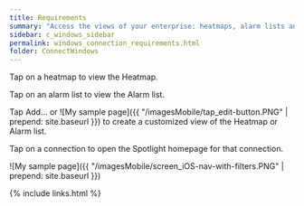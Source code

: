 ```yaml
---
title: Requirements
summary: "Access the views of your enterprise: heatmaps, alarm lists and connection views."
sidebar: c_windows_sidebar
permalink: windows_connection_requirements.html
folder: ConnectWindows
---
```




Tap on a heatmap to view the Heatmap.

Tap on an alarm list to view the Alarm list.

Tap Add... or ![My sample page]({{ "/imagesMobile/tap_edit-button.PNG" | prepend: site.baseurl }}) to create a customized view of the Heatmap or Alarm list.

Tap on a connection to open the Spotlight homepage for that connection.

![My sample page]({{ "/imagesMobile/screen_iOS-nav-with-filters.PNG" | prepend: site.baseurl }})

{% include links.html %}
